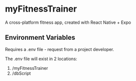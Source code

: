 # myFitnessTrainer

A cross-platform fitness app, created with React Native + Expo

## Environment Variables
Requires a .env file - request from a project developer.

The .env file will exist in 2 locations:
1. /myFitnessTrainer
2. /dbScript